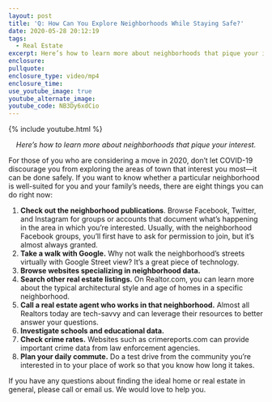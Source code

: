 ```yaml
---
layout: post
title: 'Q: How Can You Explore Neighborhoods While Staying Safe?'
date: 2020-05-28 20:12:19
tags:
  - Real Estate
excerpt: Here’s how to learn more about neighborhoods that pique your interest.
enclosure:
pullquote:
enclosure_type: video/mp4
enclosure_time:
use_youtube_image: true
youtube_alternate_image:
youtube_code: NB3Dy6xdCio
---
```


{% include youtube.html %}

<p style="text-align: center;"><em>Here’s how to learn more about neighborhoods that pique your interest.</em></p>

For those of you who are considering a move in 2020, don’t let COVID-19 discourage you from exploring the areas of town that interest you most—it can be done safely. If you want to know whether a particular neighborhood is well-suited for you and your family’s needs, there are eight things you can do right now:&nbsp;

1. **Check out the neighborhood publications**. Browse Facebook, Twitter, and Instagram for groups or accounts that document what’s happening in the area in which you’re interested. Usually, with the neighborhood Facebook groups, you’ll first have to ask for permission to join, but it’s almost always granted.&nbsp;
2. **Take a walk with Google.** Why not walk the neighborhood’s streets virtually with Google Street view? It’s a great piece of technology.&nbsp;
3. **Browse websites specializing in neighborhood data.&nbsp;**
4. **Search other real estate listings.** On Realtor.com, you can learn more about the typical architectural style and age of homes in a specific neighborhood.&nbsp;
5. **Call a real estate agent who works in that neighborhood.** Almost all Realtors today are tech-savvy and can leverage their resources to better answer your questions.&nbsp;
6. **Investigate schools and educational data.&nbsp;**
7. **Check crime rates.** Websites such as crimereports.com can provide important crime data from law enforcement agencies.&nbsp;
8. **Plan your daily commute.** Do a test drive from the community you’re interested in to your place of work so that you know how long it takes.

If you have any questions about finding the ideal home or real estate in general, please call or email us. We would love to help you.